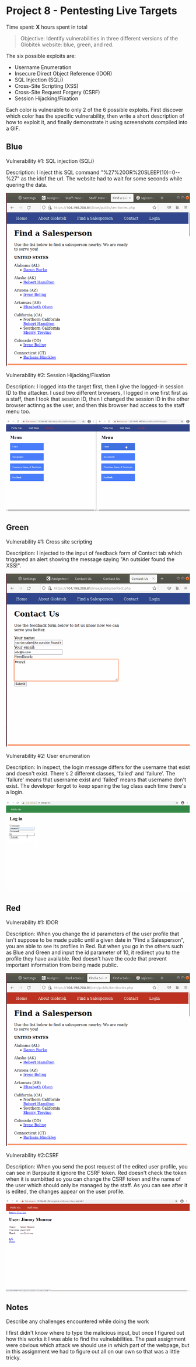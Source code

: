# Project 8 - Pentesting Live Targets

Time spent: **X** hours spent in total

> Objective: Identify vulnerabilities in three different versions of the Globitek website: blue, green, and red.

The six possible exploits are:

* Username Enumeration
* Insecure Direct Object Reference (IDOR)
* SQL Injection (SQLi)
* Cross-Site Scripting (XSS)
* Cross-Site Request Forgery (CSRF)
* Session Hijacking/Fixation

Each color is vulnerable to only 2 of the 6 possible exploits. First discover which color has the specific vulnerability, then write a short description of how to exploit it, and finally demonstrate it using screenshots compiled into a GIF.

## Blue

Vulnerability #1: SQL injection (SQLi)

Description: I inject this SQL command "%27%20OR%20SLEEP(10)=0--%27" as the idof the url. The website had to wait for some seconds while quering the data.

<img src="BlueSQLi.gif">


Vulnerability #2: Session Hijacking/Fixation

Description: I logged into the target first, then I give the logged-in session ID to the attacker. I used two different browsers, I logged in one first first as a staff, then I took that session ID, then I changed the session ID in the other browser actinng as the user, and then this browser had access to the staff menu too.

<img src="BlueSession.gif">

## Green

Vulnerability #1: Cross site scripting

Description: I injected <script>alert('An outsider found the XSS!');</script> to the input of feedback form of Contact tab which triggered an alert showing the message saying "An outsider found the XSS!".

<img src="greenXSS.gif">

Vulnerability #2: User enumeration

Description: In inspect, the login message differs for the username that exist and doesn't exist. There's 2 different classes, 'failed' and 'failure'. The 'failure' means that username exist and 'failed' means that username don't exist. The developer forgot to keep spaning the tag class each time there's a login.

<img src="GreenUser.gif">


## Red

Vulnerability #1: IDOR

Description: When you change the id parameters of the user profile that isn't suppose to be made public until a given date in "Find a Salesperson", you are able to see its profiles in Red. But when you go in the others such as Blue and Green and input the id parameter of 10, it redirect you to the profile they have available. Red doesn't have the code that prevent important information from being made public.


<img src="RedIDOR.gif">

Vulnerability #2:CSRF

Description: When you send the post request of the edited user profile, you can see in Burpsuite it ignore the CSRF token. Red doesn't check the token when it is sumbitted so you can change the CSRF token and the name of the user which should only be managed by the staff. As you can see after it is edited, the changes appear on the user profile.

<img src="RedCSRF.gif">


## Notes

Describe any challenges encountered while doing the work

I first didn't know where to type the malicious input, but once I figured out how this works it I was able to find the vulnelabilities. The past assignment were obvious which attack we should use in which part of the webpage, but in this assignment we had to figure out all on our own so that was a little tricky.
